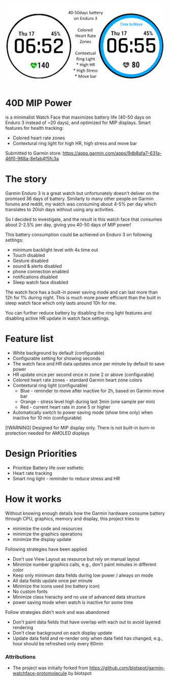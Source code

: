 ![](docs/cover.png?raw=true "Title")

# 40D MIP Power
is a minimalist Watch Face that maximizes battery life (40-50 days on Enduro 3 instead of ~20 days), and optimized for MIP displays. Smart features for health tracking:
* Colored heart rate zones
* Contextural ring light for high HR, high stress and move bar

Submitted to Garmin store: https://apps.garmin.com/apps/9db8afa7-631a-46f0-988a-8efab4f5fc3a

# The story

Garmin Enduro 3 is a great watch but unfortunately doesn't deliver on the promised 36 days of battery. Similarly to many other people on Garmin forums and reddit, my watch was consuming about 4-5% per day which translates to 20ish days without using any activities.

So I decided to investigate, and the result is this watch face that consumes about 2-2.5% per day, giving you 40-50 days of MIP power!

This battery consumption could be achieved on Enduro 3 on following settings:
* minimum backlight level with 4s time out
* Touch disabled
* Gesture disabled
* sound & alerts disabled
* phone connection enabled
* notifications disabled
* Sleep watch face disabled

The watch face has a built-in power saving mode and can last more than 12h for 1% during night. This is much more power efficient than the built in sleep watch face which only lasts around 10h for me.

You can further reduce battery by disabling the ring light features and disabling active HR update in watch face settings.

# Feature list

* White background by default (configurable)
* Configurable setting for showing seconds
* The watch face and HR data updates once per minute by default to save power
* HR update once per second once in zone 2 or above (configurable)
* Colored heart rate zones - standard Garmin heart zone colors
* Contextural ring light  (configurable)
  * Blue - reminder to move after inactive for 2h, based on Garmin move bar
  * Orange - stress level high during last 3min (one sample per min)
  * Red - current heart rate in zone 5 or higher
* Automatically switch to power saving mode (show time only) when inactive for 10 min (configurable)

[!WARNING]
Designed for MIP display only. There is not built-in burn-in protection needed for AMOLED displays

# Design Priorities

* Prioritize Battery life over esthetic
* Heart rate tracking
* Smart ring light - reminder to reduce stress and HR

# How it works

Without knowing enough details how the Garmin hardware consume battery through CPU, graphics, memory and display, this project tries to 
* minimize the code and resources
* minimize the graphics operations
* minimize the display update

Following strategies have been applied
* Don't use View Layout as resource but rely on manual layout
* Minimize number graphics calls, e.g., don't paint minutes in different color
* Keep only minimum data fields during low power / always on mode
* All data fields update once per minute
* Minimize the icons used (no battery icon)
* No custom fonts
* Minimize class hierachy and no use of advanced data structure
* power saving mode when watch is inactive for some time


Follow strategies didn't work and was abandoned
* Don't paint data fields that have overlap with each out to avoid layered rendering
* Don't clear background on each display update
* Update data field and re-render only when data field has changed, e.g., hour should be refreshed only every 60min


### Attributions

* The project was initially forked from https://github.com/blotspot/garmin-watchface-protomolecule by blotspot
